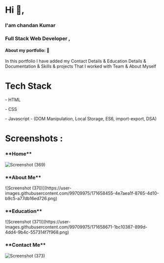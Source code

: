 <h1> Hi 👋, </h1>
<h3> I'am chandan Kumar </h3>
<h3> Full Stack Web Developer ,</h3>



<h4>About my portfolio: 🙌</h4>
<p>In this portfolio I have added my Contact Details & Education Details & Documentation & Skills & projects That I  worked with Team & About Myself</p>   


<h1>Tech Stack</h1>
<p>- HTML</p>
<p>- CSS</p>
<p>- Javascript - (DOM Manipulation, Local Storage, ES6, import-export, DSA)</p>

<h1>Screenshots :</h1>
 
 <h3>**Home**</h3>
 
![Screenshot (369)](https://user-images.githubusercontent.com/99709975/171658580-56a3d32d-89fd-47e2-b876-8904e6f2818f.png)

  <h3>**About Me**</h3>
  ![Screenshot (370)](https://user-images.githubusercontent.com/99709975/171658455-4e7aea1f-8765-4d10-b9c5-a77db16ed726.png)
  <h3>**Education**</h3>
  ![Screenshot (371)](https://user-images.githubusercontent.com/99709975/171658671-1bc10387-899d-4dd4-9b4c-557314f7f968.png)
  <h3>**Contact Me**</h3>
  
![Screenshot (373)](https://user-images.githubusercontent.com/99709975/171659075-2b45c628-3e6d-4289-b973-828e87e7a0fe.png)

